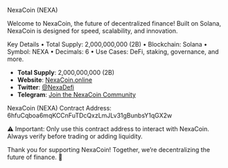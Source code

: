 NexaCoin (NEXA)

Welcome to NexaCoin, the future of decentralized finance!
Built on Solana, NexaCoin is designed for speed, scalability, and innovation.

Key Details
	•	Total Supply: 2,000,000,000 (2B)
	•	Blockchain: Solana
	•	Symbol: NEXA
	•	Decimals: 6
	•	Use Cases: DeFi, staking, governance, and more.


- **Total Supply**: 2,000,000,000 (2B)
- **Website**: [NexaCoin.online](https://nexacoin.online)
- **Twitter**: [@NexaDefi](https://twitter.com/NexaDefi)
- **Telegram**: [Join the NexaCoin Community](https://t.me/nexadefi)


NexaCoin (NEXA) Contract Address:
6hfuCqboa6mqKCCnFuTDcQxzLmJLv31gBunbsY1qGX2w

⚠️ Important: Only use this contract address to interact with NexaCoin. Always verify before trading or adding liquidity.

Thank you for supporting NexaCoin! Together, we’re decentralizing the future of finance. 🚀

